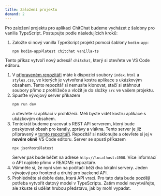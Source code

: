 ```yaml
---
title: Založení projektu
demand: 2
---
```


Pro založení projektu pro aplikaci ChitChat budeme vycházet z šalobny pro vanilla TypeScript. Postupujte podle následujících kroků:

1. Založte si nový vanilla TypeScript projekt pomocí šablony `kodim-app`:
   ```bash
   npm kodim-app@latest chitchat vanilla-ts
   ```
  Tento příkaz vytvoří nový adresář `chitchat`, který si otevřete ve VS Code editoru.
1.  V [připraveném repozitáři](https://github.com/kodim-vyuka/cviceni-chitchat-zadani) máte k dispozici soubory `index.html` a `styles.css`, ve kterých je vytvořená kostra aplikace s ukázkovým obsahem. Tento repozitář si nemusíte klonovat, stačí si stáhnout soubory přímo z prohlížeče a vložit je do složky `src` ve vašem projektu.
1.  Spusťte vývojový server příkazem
    ```bash
    npm run dev
    ```
    a otevřete si aplikaci v prohlížeči. Měli byste vidět kostru aplikace s ukázkovým obsahem.
1.  Tentokrát budeme pracovat s REST API serverem, který bude poskytovat obsah pro kanály, zprávy a vlákna. Tento server je již připravený v [tomto repozitáři](https://github.com/kodim-vyuka/chitchat-api). Repozitář si naklonujte a otevřete si jej v **novém okně** VS Code editoru. Server se spustí příkazem
    ```bash
    npx jsonhost@latest
    ```
    Server pak bude běžet na adrese `http://localhost:4000`. Více informací o API najdete přímo v README repozitáře.
1.  Všimněte si, že nyní vám na počítači běží dva lokální servery. Jeden vývojový pro frontend a druhý pro backend API.
1.  Prohlédněte si dobře data, která API vrací. Pro tato data bude později potřeba vytvořit datový model v TypeScriptu. Zatím model nevytvářejte, ale zkuste si udělat hrubou představu, jak by mohl vypadat.
